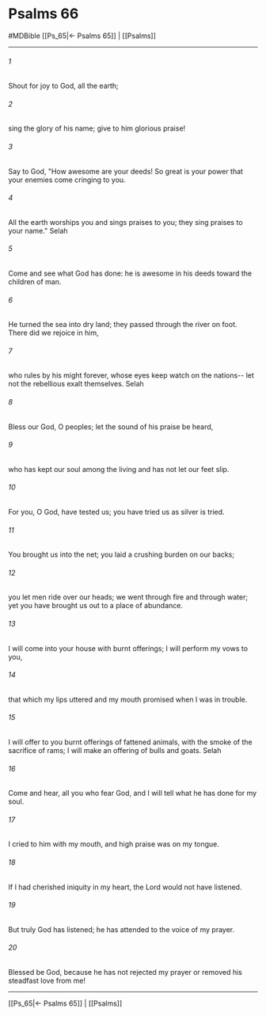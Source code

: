 # Psalms 66
#MDBible
[[Ps_65|← Psalms 65]] | [[Psalms]]

***

###### 1 
Shout for joy to God, all the earth; 

###### 2 
sing the glory of his name; give to him glorious praise! 

###### 3 
Say to God, "How awesome are your deeds! So great is your power that your enemies come cringing to you. 

###### 4 
All the earth worships you and sings praises to you; they sing praises to your name." Selah 

###### 5 
Come and see what God has done: he is awesome in his deeds toward the children of man. 

###### 6 
He turned the sea into dry land; they passed through the river on foot. There did we rejoice in him, 

###### 7 
who rules by his might forever, whose eyes keep watch on the nations-- let not the rebellious exalt themselves. Selah 

###### 8 
Bless our God, O peoples; let the sound of his praise be heard, 

###### 9 
who has kept our soul among the living and has not let our feet slip. 

###### 10 
For you, O God, have tested us; you have tried us as silver is tried. 

###### 11 
You brought us into the net; you laid a crushing burden on our backs; 

###### 12 
you let men ride over our heads; we went through fire and through water; yet you have brought us out to a place of abundance. 

###### 13 
I will come into your house with burnt offerings; I will perform my vows to you, 

###### 14 
that which my lips uttered and my mouth promised when I was in trouble. 

###### 15 
I will offer to you burnt offerings of fattened animals, with the smoke of the sacrifice of rams; I will make an offering of bulls and goats. Selah 

###### 16 
Come and hear, all you who fear God, and I will tell what he has done for my soul. 

###### 17 
I cried to him with my mouth, and high praise was on my tongue. 

###### 18 
If I had cherished iniquity in my heart, the Lord would not have listened. 

###### 19 
But truly God has listened; he has attended to the voice of my prayer. 

###### 20 
Blessed be God, because he has not rejected my prayer or removed his steadfast love from me! 

***

[[Ps_65|← Psalms 65]] | [[Psalms]]
